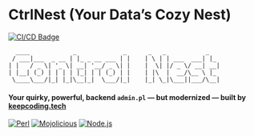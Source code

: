 # CtrlNest (Your Data’s Cozy Nest)

[![CI/CD Badge](https://img.shields.io/github/actions/workflow/status/keepcoding-tech/ctrl_nest/ci.yml?branch=master&style=for-the-badge&logo=github-actions&logoColor=ffffff&logoSize=auto&label=CI/CD)](https://github.com/keepcoding-tech/ctrl_nest/actions/workflows/ci.yml)

<!-- [![CI/CD](https://github.com/keepcoding-tech/ctrl_nest/actions/workflows/ci.yml/badge.svg?branch=master&style=for-the-badge)](https://github.com/keepcoding-tech/ctrl_nest/actions/workflows/ci.yml) -->

```
  ____            _             _      _   _           _
 / ___|___  _ __ | |_ _ __ ___ | |    | \ | | ___  ___| |_
| |   / _ \| '_ \| __| '__/ _ \| |    |  \| |/ _ \/ __| __|
| |__| (_) | | | | |_| | | (_) | |    | |\  |  __/\__ \ |_
 \____\___/|_| |_|\__|_|  \___/|_|    |_| \_|\___||___/\__|

```

#### Your quirky, powerful, backend `admin.pl` — but modernized — built by [keepcoding.tech](https://www.keepcoding.tech)

[![Perl](https://img.shields.io/badge/Perl-5.34+-yellow.svg)](https://www.perl.org)
[![Mojolicious](https://img.shields.io/badge/Mojolicious-9.39+-yellow.svg)](https://mojolicious.org)
[![Node.js](https://img.shields.io/badge/Node.js-LTS-yellow.svg)](https://nodejs.org)
